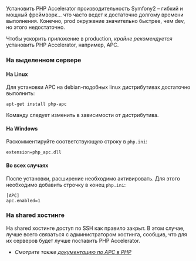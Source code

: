 Установить PHP Accelerator
производительность
Symfony2 –  гибкий и мощный фреймворк... что часто ведет к достаточно долгому времени выполнения. Конечно, prod окружение значительно быстрее, чем dev, но этого недостаточно.

Чтобы ускорить приложение в production, _крайне рекомендуется_ установить PHP Accelerator, например, APC.

### На выделенном сервере

#### На Linux
Для установки APC на debian-подобных linux дистрибутивах достаточно выполнить:

    apt-get install php-apc

Команду следует изменить в зависимости от дистрибутива.

#### На Windows
Раскомментируйте соответствующую строку в `php.ini`:

    extension=php_apc.dll

#### Во всех случаях
После установки, расширение необходимо активировать. Для этого необходимо добавить строчку в конец `php.ini`:

    [APC]
    apc.enabled=1

### На shared хостинге
На shared хостинге доступ по SSH как правило закрыт. В этом случае, лучше всего связаться с администратором хостинга, сообщив, что для их серверов будет лучше поставить PHP Accelerator.

* _Смотрите также [документацию по APC в PHP](http://php.net/manual/en/book.apc.php)_